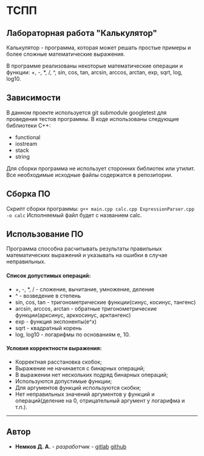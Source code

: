 # ТСПП

## Лабораторная работа "Калькулятор"

Калькулятор - программа, которая может решать простые примеры и более сложные математические выражения.

В программе реализованы некоторые математические операции и функции: +, -, *, /, ^, sin, cos, tan, arcsin, arccos,
arctan, exp, sqrt, log, log10.

## Зависимости

В данном проекте используется git submodule googletest для проведения тестов программы. В коде использованы следующие
библиотеки C++:

- functional
- iostream
- stack
- string

Для сборки программа не использует сторонних библиотек или утилит.
Все необходимые исходные файлы содержатся в репозитории.

## Сборка ПО

Скрипт сборки программы:
```g++ main.cpp calc.cpp ExpressionParser.cpp -o calc```
Исполняемый файл будет с названием calc.

## Использование ПО

Программа способна расчитывать результаты правильных математических выражений и указывать на ошибки в случае
неправильных.

#### Список допустимых операций:

- +, -, *, / - сложение, вычитание, умножение, деление
- ^ - возведение в степень
- sin, cos, tan - тригонометрические функции(синус, косинус, тангенс)
- arcsin, arccos, arctan - обратные тригонометрические функции(арксинус, арккосинус, арктангенс)
- exp - функция экспоненты(e^x)
- sqrt - квадратный корень
- log, log10 - логарифмы по основаниям e, 10.

#### Условия корректности выражения:

- Корректная расстановка скобок;
- Выражение не начинается с бинарных операций;
- В выражении нет нескольких подряд бинарных операций;
- Используются допустимые функции;
- Для аргументов функций используются скобки;
- Нет неправильных значений аргументов у функций и операций(деление на 0, отрицательный аргумент у логарифма и т.п.).

- ---------------------

## Автор

* **Немков Д. А.** - *разработчик* - [gitlab](https://vgit.mirea.ru/nemkod)  [github](https://github.com/nemk0ff)
